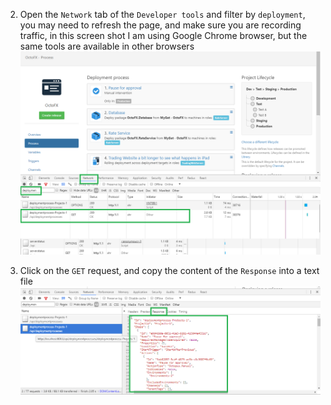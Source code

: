 2. Open the `Network` tab of the `Developer tools` and filter by `deployment`, you may need to refresh the page, and make sure you are recording traffic, in this screen shot I am using Google Chrome browser, but the same tools are available in other browsers
  ![](network-tab.png "width=500")

3. Click on the `GET` request, and copy the content of the `Response` into a text file
  ![](response-tab.png "width=500")